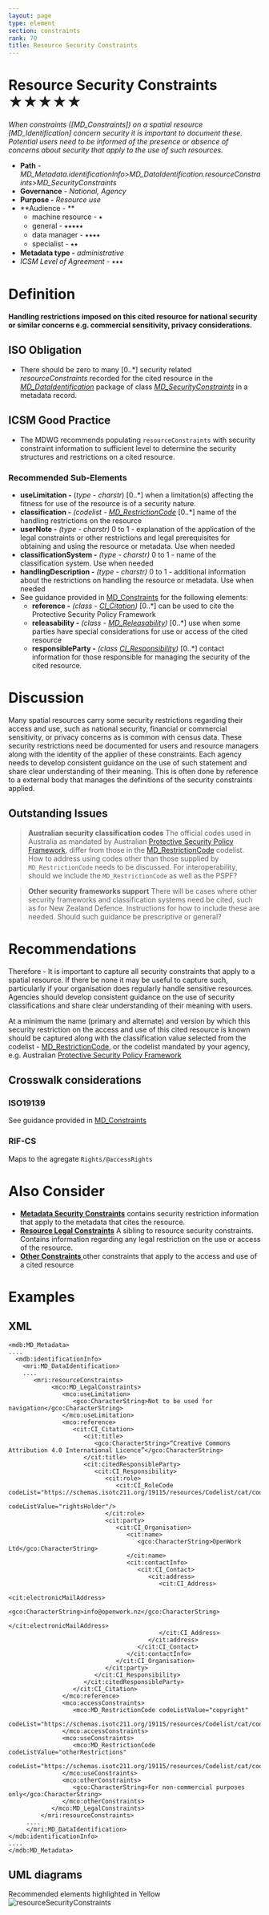 ```yaml
---
layout: page
type: element
section: constraints
rank: 70
title: Resource Security Constraints
---
```

# Resource Security Constraints ★★★★★
*When constraints ([MD_Constraints]) on a spatial resource [MD_Identification]  concern security it is important to document these. Potential users need to be informed of the presence or absence of concerns about security that apply to the use of such resources.*

- **Path** - *MD_Metadata.identificationInfo>MD_DataIdentification.resourceConstraints>MD_SecurityConstraints*
- **Governance** - *National, Agency*
- **Purpose -** *Resource use* 
- **Audience - ** 
  - machine resource - ⭑ 
  - general - ⭑⭑⭑⭑⭑
  - data manager - ⭑⭑⭑⭑
  - specialist - ⭑⭑
- **Metadata type -** *administrative*
- *ICSM Level of Agreement* - ⭑⭑⭑

# Definition 
**Handling restrictions imposed on this cited resource for national security or similar concerns e.g. commercial sensitivity, privacy considerations.**

## ISO Obligation
- There should be zero to many [0..\*] security related *resourceConstraints* recorded for the cited resource in the  *[MD_DataIdentification](./class-MD_DataIdentification)* package of class *[MD_SecurityConstraints](./class-MD_SecurityConstraints)* in a metadata record.

## ICSM Good Practice
- The MDWG recommends populating  `resourceConstraints`  with security constraint information to sufficient level to determine the security structures and  restrictions on a cited resource.

### Recommended Sub-Elements 
- **useLimitation -** (*type - charstr*) [0..\*] when a limitation(s) affecting the fitness for use of the resource is of a security nature. 
- **classification -** *(codelist - [MD_RestrictionCode](./class-MD_SecurityConstraints#md_restrictioncode)* [0..\*] name of the handling restrictions on the resource
- **userNote -** *(type - charstr)*  0 to 1 - explanation of the application of the legal constraints or other restrictions and legal prerequisites for obtaining and using the resource or metadata. Use when needed
- **classificationSystem -** *(type - charstr)*  0 to 1 - name of the classification system. Use when needed
- **handlingDescription -** *(type - charstr)*  0 to 1 - additional information about the restrictions on handling the resource or metadata. Use when needed
- See guidance provided in [MD_Constraints](./class-md_constraints) for the following elements:
  - **reference -** *(class - [CI_Citation](./class-CI_Citation))* [0..\*] can be used to cite the Protective Security Policy Framework
  - **releasability -** *(class - [MD_Releasability](http://wiki.esipfed.org/index.php/MD_Releasability))* [0..\*] use when some parties have special considerations for use or access of the cited resource
  - **responsibleParty -** *(class [CI_Responsibility](./class-CI_Responsibility))* [0..\*] contact information for those responsible for managing the security of the cited resource.

# Discussion  
Many spatial resources carry some security restrictions regarding their access and use, such as national security, financial or commercial sensitivity, or privacy concerns as is common with census data. These security restrictions  need be documented for users and resource managers along with the identity of the applier of these constraints.  Each agency needs to develop consistent guidance on the use of such statement and share clear understanding of their meaning.  This is often done by reference to a external body that manages the definitions of the security constraints applied.

## Outstanding Issues

> **Australian security classification codes**
The official codes used in Australia as mandated by Australian [Protective Security Policy Framework](https://www.protectivesecurity.gov.au/Pages/default.aspx), differ from those in the [MD_RestrictionCode](./class-MD_SecurityConstraints#undefinedmd_restrictioncode) codelist. How to address using codes other than those supplied by `MD_RestrictionCode` needs to be discussed. For interoperability, should we include the `MD_RestrictionCode` as well as the PSPF?

> **Other security frameworks support**
There will be cases where other security frameworks and classification systems need be cited, such as for New Zealand Defence. Instructions for how to include these are needed. Should such guidance be prescriptive or general?

# Recommendations 
Therefore - It is important to capture all security constraints that apply to a spatial resource. If there be none it may be useful to capture such, particularly if your organisation does regularly handle sensitive resources. Agencies should develop consistent guidance on the use of security classifications and share clear understanding of their meaning with users. 

At a minimum the name (primary and alternate) and version by which this security restriction on the access and use of this cited resource is known should be captured along with the classification value selected from the codelist - [MD_RestrictionCode](./class-MD_SecurityConstraints#md_restrictioncode), or the codelist mandated by your agency, e.g. Australian [Protective Security Policy Framework](https://www.protectivesecurity.gov.au/Pages/default.aspx)

## Crosswalk considerations 

### ISO19139
See guidance provided in [MD_Constraints](./class-md_constraints)

### RIF-CS
Maps to the agregate `Rights/@accessRights`

# Also Consider
- **[Metadata Security Constraints](./MetadataSecurityConstraints)** contains security restriction information that apply to the metadata that cites the resource.
- **[Resource Legal Constraints](./ResourceLegalConstraints)**  A sibling to resource security constraints. Contains information regarding any legal restriction on the use or access of the resource.
- **[Other Constraints ](./class-md_constraints)**  other constraints that apply to the access and use of a cited resource

# Examples

## XML 

```
<mdb:MD_Metadata>
....
  <mdb:identificationInfo>
    <mri:MD_DataIdentification>
    ....
       <mri:resourceConstraints>
            <mco:MD_LegalConstraints>
               <mco:useLimitation>
                  <gco:CharacterString>Not to be used for navigation</gco:CharacterString>
               </mco:useLimitation>
               <mco:reference>
                  <cit:CI_Citation>
                     <cit:title>
                        <gco:CharacterString>“Creative Commons Attribution 4.0 International Licence”</gco:CharacterString>
                     </cit:title>
                     <cit:citedResponsibleParty>
                        <cit:CI_Responsibility>
                           <cit:role>
                              <cit:CI_RoleCode codeList="https://schemas.isotc211.org/19115/resources/Codelist/cat/codelists.xml#CI_RoleCode"
                                               codeListValue="rightsHolder"/>
                           </cit:role>
                           <cit:party>
                              <cit:CI_Organisation>
                                 <cit:name>
                                    <gco:CharacterString>OpenWork Ltd</gco:CharacterString>
                                 </cit:name>
                                 <cit:contactInfo>
                                    <cit:CI_Contact>
                                       <cit:address>
                                          <cit:CI_Address>
                                             <cit:electronicMailAddress>
                                                <gco:CharacterString>info@openwork.nz</gco:CharacterString>
                                             </cit:electronicMailAddress>
                                          </cit:CI_Address>
                                       </cit:address>
                                    </cit:CI_Contact>
                                 </cit:contactInfo>
                              </cit:CI_Organisation>
                           </cit:party>
                        </cit:CI_Responsibility>
                     </cit:citedResponsibleParty>
                  </cit:CI_Citation>
               </mco:reference>
               <mco:accessConstraints>
                  <mco:MD_RestrictionCode codeListValue="copyright"
                                          codeList="https://schemas.isotc211.org/19115/resources/Codelist/cat/codelists.xml#MD_RestrictionCode"/>
               </mco:accessConstraints>
               <mco:useConstraints>
                  <mco:MD_RestrictionCode codeListValue="otherRestrictions"
                                          codeList="https://schemas.isotc211.org/19115/resources/Codelist/cat/codelists.xml#MD_RestrictionCode"/>
               </mco:useConstraints>
               <mco:otherConstraints>
                  <gco:CharacterString>For non-commercial purposes only</gco:CharacterString>
               </mco:otherConstraints>
            </mco:MD_LegalConstraints>
         </mri:resourceConstraints>
     ....
     </mri:MD_DataIdentification>
</mdb:identificationInfo>
....
</mdb:MD_Metadata>
```

## UML diagrams

Recommended elements highlighted in Yellow
![resourceSecurityConstraints](../images/ResourceSecurityConstraintsUML.png)
